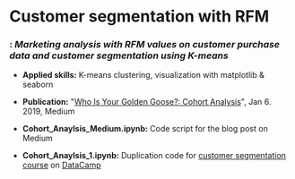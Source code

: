# Customer segmentation with RFM
### : *Marketing analysis with RFM values on customer purchase data and customer segmentation using K-means*

- **Applied skills:** K-means clustering, visualization with matplotlib & seaborn  

- **Publication:** "[Who Is Your Golden Goose?: Cohort Analysis](https://towardsdatascience.com/who-is-your-golden-goose-cohort-analysis-50c9de5dbd31)", Jan 6. 2019, Medium

- **Cohort_Anaylsis_Medium.ipynb:** Code script for the blog post on Medium

- **Cohort_Anaylsis_1.ipynb:** Duplication code for [customer segmentation course](https://www.datacamp.com/courses/customer-segmentation-in-python) on [DataCamp](https://www.datacamp.com)
